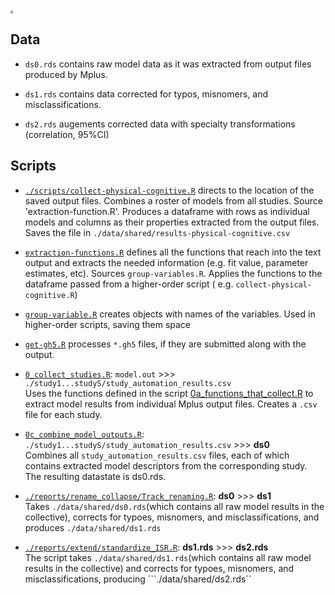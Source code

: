 [.](https://github.com/IALSA/IALSA-2015-Portland/edit/master/data/shared/README.md)   

## Data

- ```ds0.rds``` contains raw model data as it was extracted from output files produced by Mplus. 

- ```ds1.rds``` contains data corrected for typos, misnomers, and misclassifications.


- ```ds2.rds``` augements corrected data with specialty transformations (correlation, 95%CI)


## Scripts

- [`./scripts/collect-physical-cognitive.R`]()   directs to the location of the saved output files. Combines a roster of models from all studies. Source 'extraction-function.R'. Produces a dataframe with rows as individual models and columns as their properties extracted from the output files. Saves the file in `./data/shared/results-physical-cognitive.csv` 

- [`extraction-functions.R`]()  defines all the functions that reach into the text output and extracts the needed information (e.g. fit value, parameter estimates, etc). Sources `group-variables.R`. Applies the functions to the dataframe passed from a higher-order script ( e.g. `collect-physical-cognitive.R`)

- [`group-variable.R`]()  creates objects with names of the variables. Used in higher-order scripts, saving them space

- [`get-gh5.R`]()  processes `*.gh5` files, if they are submitted along with the output. 


- [```0_collect_studies.R```](https://github.com/IALSA/IALSA-2015-Portland/blob/master/scripts/0_collect_studies.R): ```model.out```  >>>  ```./study1...studyS/study_automation_results.csv```  
Uses the functions defined in the script [0a_functions_that_collect.R](https://github.com/IALSA/IALSA-2015-Portland/blob/master/scripts/0a_functions_that_collect.R) to extract model results from individual Mplus output files. Creates a ```.csv``` file for each study. 


- [```0c_combine_model_outputs.R```](https://github.com/IALSA/IALSA-2015-Portland/blob/master/scripts/1_combine_model_outputs.R): ```./study1...studyS/study_automation_results.csv```   >>>  **ds0**  
Combines all ```study_automation_results.csv``` files, each of which contains extracted model descriptors from the corresponding study.  The resulting datastate is ds0.rds.


- [```./reports/rename_collapse/Track_renaming.R```](https://github.com/IALSA/IALSA-2015-Portland/blob/master/reports/rename_collapse/Track_renaming.R): **ds0**  >>>  **ds1**   
Takes ```./data/shared/ds0.rds```(which contains all raw model results in the collective),  corrects for typoes, misnomers, and misclassifications, and  produces ```./data/shared/ds1.rds```


- [```./reports/extend/standardize_ISR.R```](https://github.com/IALSA/IALSA-2015-Portland/blob/master/reports/extend/standardize_ISR.R): **ds1.rds**  >>>  **ds2.rds**    
The script takes ```./data/shared/ds1.rds```(which contains all raw model results in the collective) and corrects for typoes, misnomers, and misclassifications, producing ```./data/shared/ds2.rds``

 




